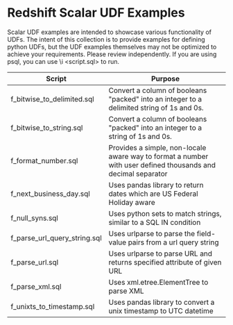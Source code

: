 # Redshift Scalar UDF Examples
Scalar UDF examples are intended to showcase various functionality of UDFs. The intent of this collection is to provide examples for defining python UDFs, but the UDF examples themselves may not be optimized to achieve your requirements. Please review independently.
If you are using psql, you can use \i &lt;script.sql&gt; to run.

| Script | Purpose |
| ------------- | ------------- |
| f_bitwise_to_delimited.sql | Convert a column of booleans "packed" into an integer to a delimited string of 1s and 0s. |
| f_bitwise_to_string.sql | Convert a column of booleans "packed" into an integer to a string of 1s and 0s. |
| f\_format\_number.sql | Provides a simple, non-locale aware way to format a number with user defined  thousands and decimal separator |
| f\_next\_business\_day.sql | Uses pandas library to return dates which are US Federal Holiday aware |
| f\_null\_syns.sql | Uses python sets to match strings, similar to a SQL IN condition |
| f\_parse\_url\_query\_string.sql | Uses urlparse to parse the field-value pairs from a url query string |
| f\_parse\_url.sql | Uses urlparse to parse URL and returns specified attribute of given URL |
| f\_parse\_xml.sql | Uses xml.etree.ElementTree to parse XML |
| f\_unixts\_to\_timestamp.sql | Uses pandas library to convert a unix timestamp to UTC datetime |

